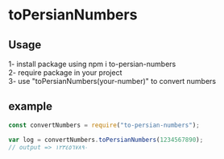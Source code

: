 ﻿# toPersianNumbers

## Usage

1- install package using npm i to-persian-numbers  
2- require package in your project  
3- use "toPersianNumbers(your-number)" to convert numbers

## example
```javascript
const convertNumbers = require("to-persian-numbers");

var log = convertNumbers.toPersianNumbers(1234567890);  
// output => ١٢٣٤٥٦٧٨٩٠
```
